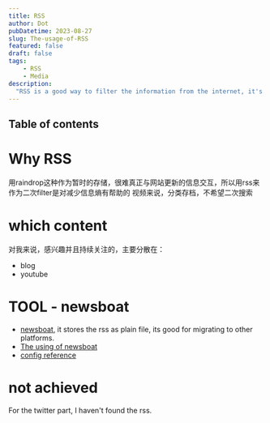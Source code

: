 ```yaml
---
title: RSS
author: Dot
pubDatetime: 2023-08-27
slug: The-usage-of-RSS
featured: false
draft: false
tags:
    - RSS
    - Media
description:
  "RSS is a good way to filter the information from the internet, it's a good way to reduce the information entropy."
---
```

## Table of contents
# Why RSS

用raindrop这种作为暂时的存储，很难真正与网站更新的信息交互，所以用rss来作为二次filter是对减少信息熵有帮助的
视频来说，分类存档，不希望二次搜索

# which content

对我来说，感兴趣并且持续关注的，主要分散在：
- blog
- youtube

# TOOL - newsboat

- [newsboat](https://newsboat.org/index.html), it stores the rss as plain file, its good for migrating to other platforms.
- [The using of newsboat](https://www.youtube.com/watch?v=NUmTaRu6o8g&t=208s)
- [config reference](https://github.com/LukeSmithxyz/voidrice/blob/master/.config/newsboat/config)

# not achieved

For the twitter part, I haven't found the rss.